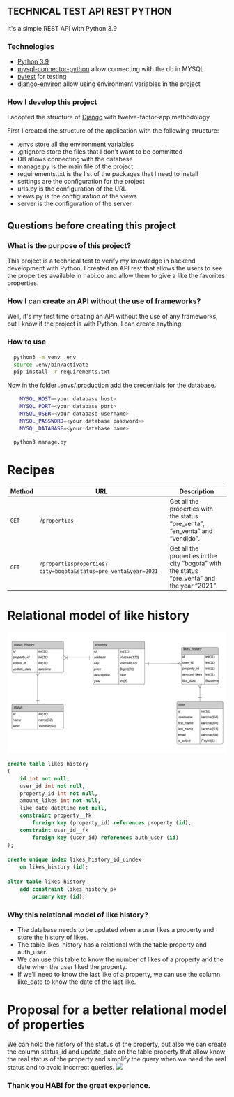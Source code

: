 ## TECHNICAL TEST API REST PYTHON

It's a simple REST API with Python 3.9

### Technologies

- [Python 3.9](https://www.python.org/downloads/)
- [mysql-connector-python](https://dev.mysql.com/downloads/connector/python/) allow connecting with the db in MYSQL
- [pytest](https://docs.pytest.org/en/latest/) for testing
- [django-environ](https://pypi.org/project/django-environ-2/) allow using environment variables in the project

### How I develop this project

I adopted the structure of [Django](https://www.djangoproject.com/) with twelve-factor-app methodology

First I created the structure of the application with the following structure:

- .envs store all the environment variables
- .gitignore store the files that I don't want to be committed
- DB allows connecting with the database
- manage.py is the main file of the project
- requirements.txt is the list of the packages that I need to install
- settings are the configuration for the project
- urls.py is the configuration of the URL
- views.py is the configuration of the views
- server is the configuration of the server

## Questions before creating this project
### What is the purpose of this project?
This project is a technical test to verify my knowledge in backend development with Python.
I created an API rest that allows the users to see the properties available in habi.co and allow them to give a like the favorites properties.
### How I can create an API without the use of frameworks?
Well, it's my first time creating an API without the use of any frameworks, but I know if the project is with Python, I can create anything.

### How to use

```bash
  python3 -m venv .env
  source .env/bin/activate
  pip install -r requirements.txt
```
Now in the folder .envs/.production add the credentials for the database.
```bash
    MYSQL_HOST=<your database host>
    MYSQL_PORT=<your database port>
    MYSQL_USER=<your database username>
    MYSQL_PASSWORD=<your database password>>
    MYSQL_DATABASE=<your database name>
```


```bash
  python3 manage.py
```

# Recipes
Method | URL | Description
------------- | ------------- | -------------
`GET` | `/properties` | Get all the properties with the status “pre_venta”, “en_venta” and “vendido”.
`GET`  | `/propertiesproperties?city=bogota&status=pre_venta&year=2021` | Get all the properties in the city “bogota” with the status “pre_venta” and the year “2021”.

# Relational model of like history
![](screenshots/er_likes_history.png)
```sql
create table likes_history
(
	id int not null,
	user_id int not null,
	property_id int not null,
	amount_likes int not null,
	like_date datetime not null,
	constraint property__fk
		foreign key (property_id) references property (id),
	constraint user_id__fk
		foreign key (user_id) references auth_user (id)
);

create unique index likes_history_id_uindex
	on likes_history (id);

alter table likes_history
	add constraint likes_history_pk
		primary key (id);
````

### Why this relational model of like history?
- The database needs to be updated when a user likes a property and store the history of likes.
- The table likes_history has a relational with the table property and auth_user.
- We can use this table to know the number of likes of a property and the date when the user liked the property.
- If we'll need to know the last like of a property, we can use the column like_date to know the date of the last like.

# Proposal for a better relational model of properties
We can hold the history of the status of the property, but also we can create the column status_id and update_date on the table property 
that allow know the real status of the property and simplify the query when we need the real status and to avoid incorrect queries.
![](screenshots/er_property.png)

### Thank you HABI for the great experience.
